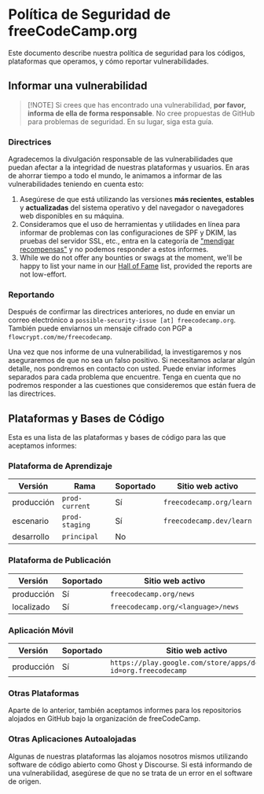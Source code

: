# Política de Seguridad de freeCodeCamp.org

Este documento describe nuestra política de seguridad para los códigos, plataformas que operamos, y cómo reportar vulnerabilidades.

## Informar una vulnerabilidad

> [!NOTE] Si crees que has encontrado una vulnerabilidad, **por favor, informa de ella de forma responsable**. No cree propuestas de GitHub para problemas de seguridad. En su lugar, siga esta guía.

### Directrices

Agradecemos la divulgación responsable de las vulnerabilidades que puedan afectar a la integridad de nuestras plataformas y usuarios. En aras de ahorrar tiempo a todo el mundo, le animamos a informar de las vulnerabilidades teniendo en cuenta esto:

1. Asegúrese de que está utilizando las versiones **más recientes**, **estables** y **actualizadas** del sistema operativo y del navegador o navegadores web disponibles en su máquina.
2. Consideramos que el uso de herramientas y utilidades en línea para informar de problemas con las configuraciones de SPF y DKIM, las pruebas del servidor SSL, etc., entra en la categoría de ["mendigar recompensas"](https://www.troyhunt.com/beg-bounties) y no podemos responder a estos informes.
3. While we do not offer any bounties or swags at the moment, we'll be happy to list your name in our [Hall of Fame](https://contribute.freecodecamp.org/#/security-hall-of-fame) list, provided the reports are not low-effort.

### Reportando

Después de confirmar las directrices anteriores, no dude en enviar un correo electrónico a `possible-security-issue [at] freecodecamp.org`. También puede enviarnos un mensaje cifrado con PGP a `flowcrypt.com/me/freecodecamp`.

Una vez que nos informe de una vulnerabilidad, la investigaremos y nos aseguraremos de que no sea un falso positivo. Si necesitamos aclarar algún detalle, nos pondremos en contacto con usted. Puede enviar informes separados para cada problema que encuentre. Tenga en cuenta que no podremos responder a las cuestiones que consideremos que están fuera de las directrices.

## Plataformas y Bases de Código

Esta es una lista de las plataformas y bases de código para las que aceptamos informes:

### Plataforma de Aprendizaje

| Versión    | Rama           | Soportado | Sitio web activo         |
| ---------- | -------------- | --------- | ------------------------ |
| producción | `prod-current` | Sí        | `freecodecamp.org/learn` |
| escenario  | `prod-staging` | Sí        | `freecodecamp.dev/learn` |
| desarrollo | `principal`    | No        |                          |

### Plataforma de Publicación

| Versión    | Soportado | Sitio web activo                         |
| ---------- | --------- | ---------------------------------------- |
| producción | Sí        | `freecodecamp.org/news`                  |
| localizado | Sí        | `freecodecamp.org/<language>/news` |

### Aplicación Móvil

| Versión    | Soportado | Sitio web activo                                                 |
| ---------- | --------- | ---------------------------------------------------------------- |
| producción | Sí        | `https://play.google.com/store/apps/details?id=org.freecodecamp` |

### Otras Plataformas

Aparte de lo anterior, también aceptamos informes para los repositorios alojados en GitHub bajo la organización de freeCodeCamp.

### Otras Aplicaciones Autoalojadas

Algunas de nuestras plataformas las alojamos nosotros mismos utilizando software de código abierto como Ghost y Discourse. Si está informando de una vulnerabilidad, asegúrese de que no se trata de un error en el software de origen.
